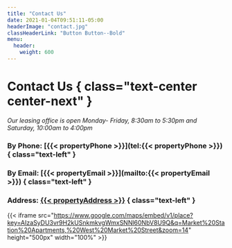 ```yaml
---
title: "Contact Us"
date: 2021-01-04T09:51:11-05:00
headerImage: "contact.jpg"
classHeaderLink: "Button Button--Bold"
menu:
  header:
    weight: 600
---
```


# Contact Us { class="text-center center-next" }
*Our leasing office is open Monday- Friday, 8:30am to 5:30pm and Saturday, 10:00am to 4:00pm*

### By Phone: [{{< propertyPhone >}}](tel:{{< propertyPhone >}}) { class="text-left" }
### By Email: [{{< propertyEmail >}}](mailto:{{< propertyEmail >}}) { class="text-left" }
### Address: [{{< propertyAddress >}}](https://www.google.com/maps?ll=36.073852,-79.889755&z=14&t=m&hl=en-US&gl=US&mapclient=embed&cid=17245712930828526689) { class="text-left" }

{{< iframe src="https://www.google.com/maps/embed/v1/place?key=AIzaSyDU3vr9H2kUSnkmkvgWmxSNNl60NbV8U9Q&q=Market%20Station%20Apartments,%20West%20Market%20Street&zoom=14" height="500px" width="100%" >}}
